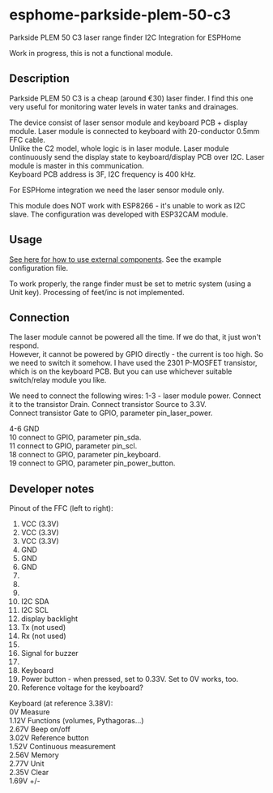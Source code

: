 # esphome-parkside-plem-50-c3
Parkside PLEM 50 C3 laser range finder I2C Integration for ESPHome

Work in progress, this is not a functional module.

## Description
Parkside PLEM 50 C3 is a cheap (around €30) laser finder. I find this one very useful for monitoring water levels in water tanks and drainages.

The device consist of laser sensor module and keyboard PCB + display module. Laser module is connected to keyboard with 20-conductor 0.5mm FFC cable.  
Unlike the C2 model, whole logic is in laser module. Laser module continuously send the display state to keyboard/display PCB over I2C. Laser module is master in this communication.  
Keyboard PCB address is 3F, I2C frequency is 400 kHz.

For ESPHome integration we need the laser sensor module only.

This module does NOT work with ESP8266 - it's unable to work as I2C slave.  The configuration was developed with ESP32CAM module.

## Usage
[See here for how to use external components](https://esphome.io/components/external_components.html).
See the example configuration file.

To work properly, the range finder must be set to metric system (using a Unit key). Processing of feet/inc is not implemented.  

## Connection
The laser module cannot be powered all the time. If we do that, it just won't respond.  
However, it cannot be powered by GPIO directly - the current is too high. So we need to switch it somehow. I have used the 2301 P-MOSFET transistor, which is on the keyboard PCB. But you can use whichever suitable switch/relay module you like.  

We need to connect the following wires:
1-3 - laser module power. Connect it to the transistor Drain.
Connect transistor Source to 3.3V.  
Connect transistor Gate to GPIO, parameter pin_laser_power.  

4-6 GND  
10 connect to GPIO, parameter pin_sda.  
11 connect to GPIO, parameter pin_scl.  
18 connect to GPIO, parameter pin_keyboard.  
19 connect to GPIO, parameter pin_power_button.  

## Developer notes
Pinout of the FFC (left to right):
1. VCC (3.3V)
2. VCC (3.3V)
3. VCC (3.3V)
4. GND
5. GND
6. GND
7.
8.
9.
10. I2C SDA
11. I2C SCL
12. display backlight
13. Tx (not used)
14. Rx (not used)
15. 
16. Signal for buzzer
17.
18. Keyboard
19. Power button - when pressed, set to 0.33V. Set to 0V works, too.
20. Reference voltage for the keyboard?

Keyboard (at reference 3.38V):  
0V Measure  
1.12V Functíons (volumes, Pythagoras...)  
2.67V Beep on/off                  
3.02V Reference button  
1.52V Continuous measurement         
2.56V Memory                         
2.77V Unit                           
2.35V Clear                          
1.69V +/-  

